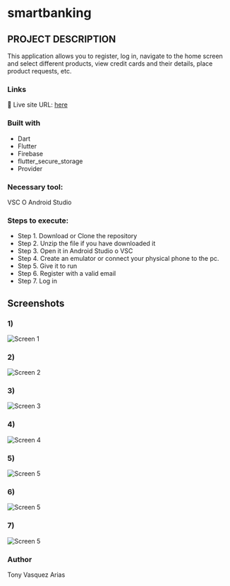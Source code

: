 # smartbanking


## PROJECT DESCRIPTION

This application allows you to register, log in, navigate to the home screen and select different products, view credit cards and their details, place product requests, etc.

### Links
📌 Live site URL: [here](https://github.com/Tonyva002/smartbanking)

### Built with

- Dart
- Flutter
- Firebase
- flutter_secure_storage
- Provider

### Necessary tool:

VSC O Android Studio

### Steps to execute:

- Step 1. Download or Clone the repository
- Step 2. Unzip the file if you have downloaded it
- Step 3. Open it in Android Studio o VSC
- Step 4. Create an emulator or connect your physical phone to the pc.
- Step 5. Give it to run
- Step 6. Register with a valid email
- Step 7. Log in

## Screenshots

### 1)
![Screen 1](https://github.com/user-attachments/assets/2b184d68-4916-4b28-aa51-8891ecd2b88c)

### 2)
![Screen 2](https://github.com/user-attachments/assets/2e4b01f6-39a7-4a06-9ca3-683d0d3de010)

### 3)
![Screen 3](https://github.com/user-attachments/assets/054a9f50-34b3-44c6-a293-6418ea193744)

### 4)
![Screen 4](https://github.com/user-attachments/assets/f79cecbe-5511-4bcb-80e5-5734a9d5ecdd)

### 5)
![Screen 5](https://github.com/user-attachments/assets/d1576684-f263-4a1e-84b4-d56844769797)

### 6)
![Screen 5](https://github.com/user-attachments/assets/8dd39c8e-fb78-41b0-9b2d-338424849449)

### 7)
![Screen 5](https://github.com/user-attachments/assets/ca6046c0-9917-485e-910d-92056e11e1f3)



### Author

Tony Vasquez Arias



